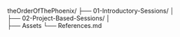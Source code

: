 theOrderOfThePhoenix/
├── 01-Introductory-Sessions/
│   
├── 02-Project-Based-Sessions/
│   
├── Assets
└── References.md
